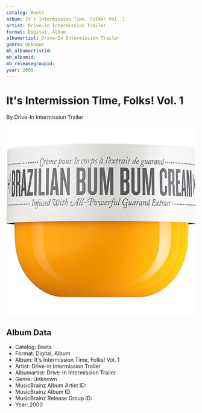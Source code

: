 ```yaml
---
catalog: Beets
album: It's Intermission Time, Folks! Vol. 1
artist: Drive-in Intermission Trailer
format: Digital, Album
albumartist: Drive-In Intermission Trailer
genre: Unknown
mb_albumartistid: 
mb_albumid: 
mb_releasegroupid: 
year: 2000
---
```


# It's Intermission Time, Folks! Vol. 1

By Drive-In Intermission Trailer

![](../../assets/beetscovers/Drive-in_Intermission_Trailer-Its_Intermission_Time__Folks!_Vol_1.jpg)

## Album Data

- Catalog: Beets
- Format: Digital, Album
- Album: It's Intermission Time, Folks! Vol. 1
- Artist: Drive-in Intermission Trailer
- Albumartist: Drive-In Intermission Trailer
- Genre: Unknown
- MusicBrainz Album Artist ID: 
- MusicBrainz Album ID: 
- MusicBrainz Release Group ID: 
- Year: 2000

